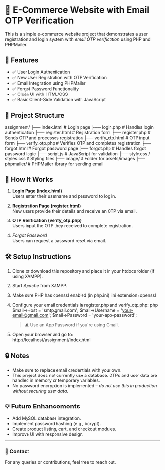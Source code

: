 # 🛒 E-Commerce Website with Email OTP Verification

This is a simple e-commerce website project that demonstrates a user registration and login system with *email OTP verification* using PHP and PHPMailer.

## 🔐 Features

- ✅ User Login Authentication
- ✅ New User Registration with OTP Verification
- ✅ Email Integration using PHPMailer
- ✅ Forgot Password Functionality
- ✅ Clean UI with HTML/CSS
- ✅ Basic Client-Side Validation with JavaScript

## 📁 Project Structure


assignment/
├── index.html              # Login page
├── login.php               # Handles login authentication
├── register.html           # Registration form
├── register.php            # Sends OTP and processes registration
├── verify_otp.html         # OTP input form
├── verify_otp.php          # Verifies OTP and completes registration
├── forgot.html             # Forgot password page
├── forgot.php              # Handles forgot password logic
├── script.js               # JavaScript for validation
├── style.css / styles.css  # Styling files
├── image/                  # Folder for assets/images
├── phpmailer/              # PHPMailer library for sending email


## 🚀 How It Works

1. **Login Page (index.html)**  
   Users enter their username and password to log in.

2. **Registration Page (register.html)**  
   New users provide their details and receive an OTP via email.

3. **OTP Verification (verify_otp.php)**  
   Users input the OTP they received to complete registration.

4. *Forgot Password*  
   Users can request a password reset via email.

## 🛠 Setup Instructions

1. Clone or download this repository and place it in your htdocs folder (if using XAMPP).
2. Start *Apache* from XAMPP.
3. Make sure PHP has openssl enabled (in php.ini):
   ini
   extension=openssl
   
4. Configure your email credentials in register.php and verify_otp.php:
   php
   $mail->Host = 'smtp.gmail.com';
   $mail->Username = 'your-email@gmail.com';
   $mail->Password = 'your-app-password';
   
   > ⚠ Use an App Password if you're using Gmail.

5. Open your browser and go to:  
   http://localhost/assignment/index.html

## 🔒 Notes

- Make sure to replace email credentials with your own.
- This project does not currently use a database. OTPs and user data are handled in memory or temporary variables.
- No password encryption is implemented – *do not use this in production without securing user data*.

## 💡 Future Enhancements

- Add MySQL database integration.
- Implement password hashing (e.g., bcrypt).
- Create product listing, cart, and checkout modules.
- Improve UI with responsive design.

---

### 📧 Contact

For any queries or contributions, feel free to reach out.
